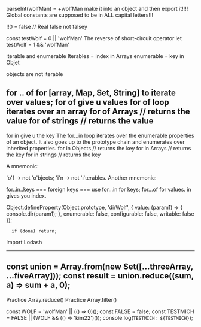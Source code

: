 parseInt(wolfMan) = +wolfMan
 make it into an object and then export it!!!!
 Global constants are supposed to be in ALL capital letters!!!


 !!0 = false // Real false not falsey

 const testWolf = 0 || 'wolfMan'
 The reverse of short-circuit operator
  let testWolf = 1 && 'wolfMan'


iterable and enumerable
Iterables = index in Arrays
enumerable = key in Objet


objects are not iterable

for .. of for [array, Map, Set, String] to iterate over values;
for of give u values
for of loop   iterates over an array
for of  Arrays // returns the value
for of  strings // returns the value
---------------------
for in give u the key
The for...in loop iterates over the enumerable properties of an object. It also goes up to the prototype chain and enumerates over inherited properties.
  for in Objects // returns the key
  for in  Arrays // returns the key
   for in  strings // returns the key


A mnemonic:

'o'f -> not 'o'bjects;
'i'n -> not 'i'terables.
Another mnemonic:

for..in..keys === foreign keys === use for...in for keys;
for...of for values.
in gives you index.


 Object.defineProperty(Object.prototype, 'dirWolf', {
        value: (param1) => {
          console.dir(param1);
        },
        enumerable: false,
        configurable: false,
        writable: false
      });


      if (done) return;


Import Lodash
    <script type="module" src="https://cdn.jsdelivr.net/npm/lodash@4.17.21/lodash.min.js" defer></script>


______________________
const union = Array.from(new Set([...threeArray, ...fiveArray]));
  const result = union.reduce((sum, a) => sum + a, 0);
  ---------------------------

Practice Array.reduce()
Practice Array.filter()

<!-- Ternary  arrow function -->
const WOLF = 'wolfMan' || (() => 0)();
const FALSE = false;
const TESTMICH = FALSE || (WOLF && (() => 'kim22')());
console.log(`TESTMICH: ${TESTMICH}`);
